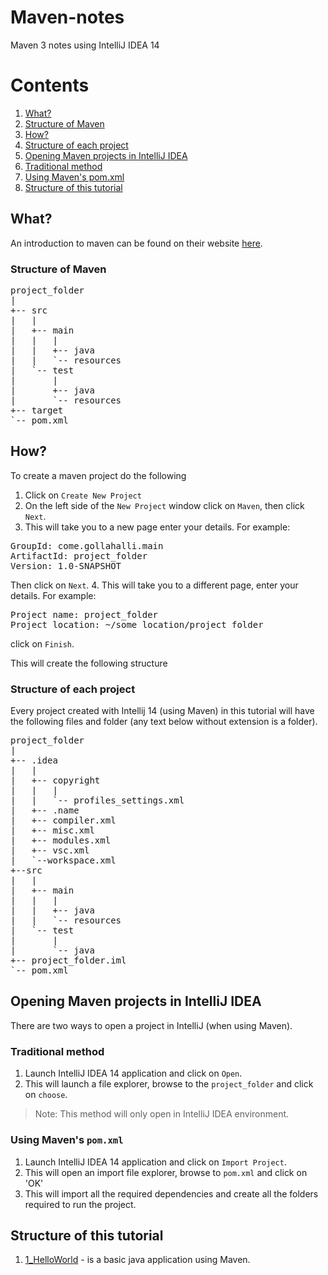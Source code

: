 # Maven-notes
Maven 3 notes using IntelliJ IDEA 14

# Contents
1. [What?](#what)
  1. [Structure of Maven](#structure-of-maven)
2. [How?](#how)
  1. [Structure of each project](#structure-of-each-project)
3. [Opening Maven projects in IntelliJ IDEA](#opening-maven-projects-in-intellij-idea)
  1. [Traditional method](#traditional-method)
  2. [Using Maven's pom.xml](#using-mavens-pomxml)
4. [Structure of this tutorial](#structure-of-this-tutorial)

## What?
An introduction to maven can be found on their website [here](http://maven.apache.org/what-is-maven.html).
### Structure of Maven
<pre>
project_folder
|
+-- src
|   |
|   +-- main
|   |   |
|   |   +-- java
|   |   `-- resources
|   `-- test
|       |
|       +-- java
|       `-- resources
+-- target
`-- pom.xml
</pre>

## How?
To create a maven project do the following

1. Click on `Create New Project`
2. On the left side of the `New Project` window click on `Maven`, then click `Next`.
3. This will take you to a new page enter your details. For example:
<pre>
GroupId: come.gollahalli.main
ArtifactId: project_folder
Version: 1.0-SNAPSHOT
</pre>
Then click on `Next`.
4. This will take you to a different page, enter your details. For example:
<pre>
Project name: project_folder
Project location: ~/some_location/project_folder
</pre>
click on `Finish`.

This will create the following structure

### Structure of each project
Every project created with Intellij 14 (using Maven) in this tutorial will have the following files and folder (any text below without extension is a folder).

<pre>
project_folder
|
+-- .idea
|   |
|   +-- copyright
|   |   |
|   |   `-- profiles_settings.xml
|   +-- .name
|   +-- compiler.xml
|   +-- misc.xml
|   +-- modules.xml
|   +-- vsc.xml
|   `--workspace.xml
+--src
|   |
|   +-- main
|   |   |
|   |   +-- java
|   |   `-- resources
|   `-- test
|       |
|       `-- java
+-- project_folder.iml
`-- pom.xml
</pre>

## Opening Maven projects in IntelliJ IDEA
There are two ways to open a project in IntelliJ (when using Maven).

### Traditional method
1. Launch IntelliJ IDEA 14 application and click on `Open`.
2. This will launch a file explorer, browse to the `project_folder` and click on `choose`.

> Note: This method will only open in IntelliJ IDEA environment.

### Using Maven's `pom.xml`
1. Launch IntelliJ IDEA 14 application and click on `Import Project`.
2. This will open an import file explorer, browse to `pom.xml` and click on 'OK'
3. This will import all the required dependencies and create all the folders required to run the project.

## Structure of this tutorial

1. [1_HelloWorld](https://github.com/akshaybabloo/Maven-notes/tree/master/1_HelloWorld) - is a basic java application using Maven.
